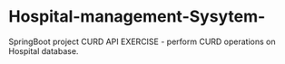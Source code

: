 # Hospital-management-Sysytem-


SpringBoot project
CURD API EXERCISE - perform CURD operations on Hospital database.
